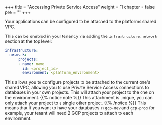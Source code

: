 +++
title = "Accessing Private Service Access"
weight = 11
chapter = false
pre = ""
+++


Your applications can be configured to be attached to the platforms shared VPC.

This can be enabled in your tenancy via adding the `infrastructure.network` section at the top level:

```yaml
infrastructure:
  network:
      projects:
      - name: name
        id: <project_id>
        environment: <platform_environment>
```
This allows you to configure projects to be attached to the current one's shared VPC, allowing you to use Private Service Access connections to databases in your own projects. This will attach your project to the one on the environment. 
{{% notice note %}}
  This attachment is unique, you can only attach your project to a single other project.
{{% /notice %}}
This means that if you want to have your databases in `gcp-dev` and `gcp-prod` for example, your tenant will need 2 GCP projects to attach to each environment.


